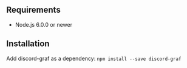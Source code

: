 ## Requirements
- Node.js 6.0.0 or newer

## Installation
Add discord-graf as a dependency: `npm install --save discord-graf`
